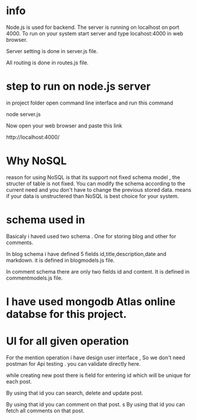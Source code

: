 # info 
Node.js is used for backend. The server is running on localhost on port 4000.
To run on your system start server and type locahost:4000 in web browser.

Server setting is done in server.js file.

All routing is done in routes.js file.

# step to run on node.js server

in project folder open command line interface and  run this command

node server.js

Now open your web browser and paste this link

http://localhost:4000/

# Why NoSQL

reason for using NoSQL is that its support not fixed schema model , the structer of table is not fixed.
You can modify the schema according to the current need and you don't have to change the previous stored data.
means if your data is unstructered than NoSQL is best choice for your system.

# schema used in

Basicaly i haved used two schema . One for storing blog and other for comments.

In blog schema i have defined 5 fields id,title,description,date and markdown. it is defined in blogmodels.js file.

In comment schema there are only two fields id and content. It is defined in commentmodels.js file.

# I have used mongodb Atlas online databse for this project.


# UI for all given operation
For the mention operation i have design user interface , So we don't need postman for Api testing . you can validate directly here.

while creating new post there is field for entering id which will be unique for each post.

By using that id you can search, delete and update post.

By using that id you can comment on that post.
s
By using that id you can fetch all comments on that post.
